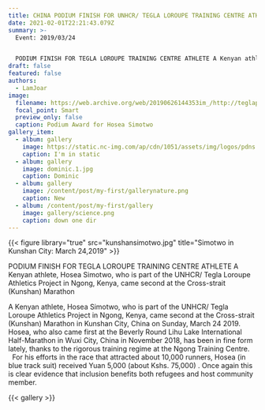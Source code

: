 ```yaml
---
title: CHINA PODIUM FINISH FOR UNHCR/ TEGLA LOROUPE TRAINING CENTRE ATHLETE
date: 2021-02-01T22:21:43.079Z
summary: >-
  Event: 2019/03/24


  PODIUM FINISH FOR TEGLA LOROUPE TRAINING CENTRE ATHLETE A Kenyan athlete, Hosea Simotwo, who is part of the UNHCR/ Tegla Loroupe Athletics Project in Ngong, Kenya, came second at the Cross-strait (Kunshan) Marathon.
draft: false
featured: false
authors:
  - LamJoar
image:
  filename: https://web.archive.org/web/20190626144353im_/http://teglapeacefoundation.org/wp-content/uploads/2019/03/image002-1.jpg
  focal_point: Smart
  preview_only: false
  caption: Podium Award for Hosea Simotwo
gallery_item:
  - album: gallery
    image: https://static.nc-img.com/ap/cdn/1051/assets/img/logos/pdns.png
    caption: I'm in static
  - album: gallery
    image: dominic.1.jpg
    caption: Dominic
  - album: gallery
    image: /content/post/my-first/gallerynature.png
    caption: New
  - album: /content/post/my-first/gallery
    image: gallery/science.png
    caption: down one dir
---
```

{{< figure library="true" src="kunshansimotwo.jpg" title="Simotwo in Kunshan City: March 24,2019" >}}

PODIUM FINISH FOR TEGLA LOROUPE TRAINING CENTRE ATHLETE A Kenyan athlete, Hosea Simotwo, who is part of the UNHCR/ Tegla Loroupe Athletics Project in Ngong, Kenya, came second at the Cross-strait (Kunshan) Marathon

A Kenyan athlete, Hosea Simotwo, who is part of the UNHCR/ Tegla Loroupe Athletics Project in Ngong, Kenya, came second at the Cross-strait (Kunshan) Marathon in Kunshan City, China on Sunday, March 24 2019. Hosea, who also came first at the Beverly Round Lihu Lake International Half-Marathon in Wuxi City, China in November 2018, has been in fine form lately, thanks to the rigorous training regime at the Ngong Training Centre.   For his efforts in the race that attracted about 10,000 runners, Hosea (in blue track suit) received Yuan 5,000 (about Kshs. 75,000) . Once again this is clear evidence that inclusion benefits both refugees and host community member.

{{< gallery >}}
